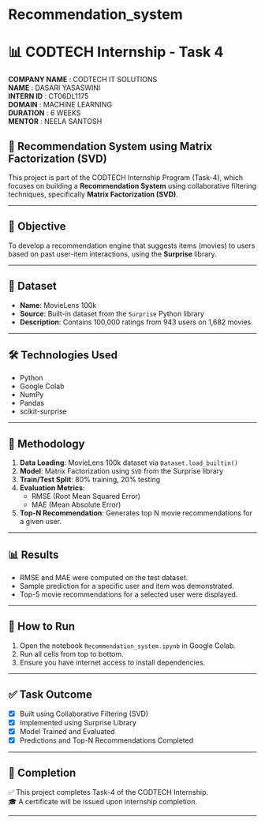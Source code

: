 # Recommendation_system
# 📊 CODTECH Internship - Task 4
**COMPANY NAME** : CODTECH IT SOLUTIONS                                                                                      
**NAME** : DASARI YASASWINI                                                                                                   
**INTERN ID** : CT06DL1175                                                                                                    
**DOMAIN** : MACHINE LEARNING                                                                                                 
**DURATION** : 6 WEEKS                                                                                                        
**MENTOR** : NEELA SANTOSH

## 🧠 Recommendation System using Matrix Factorization (SVD)

This project is part of the CODTECH Internship Program (Task-4), which focuses on building a **Recommendation System** using collaborative filtering techniques, specifically **Matrix Factorization (SVD)**.

---

## 🚀 Objective

To develop a recommendation engine that suggests items (movies) to users based on past user-item interactions, using the **Surprise** library.

---

## 📁 Dataset

- **Name**: MovieLens 100k  
- **Source**: Built-in dataset from the `Surprise` Python library  
- **Description**: Contains 100,000 ratings from 943 users on 1,682 movies.

---

## 🛠️ Technologies Used

- Python
- Google Colab
- NumPy
- Pandas
- scikit-surprise

---

## 📌 Methodology

1. **Data Loading**: MovieLens 100k dataset via `Dataset.load_builtin()`
2. **Model**: Matrix Factorization using `SVD` from the Surprise library
3. **Train/Test Split**: 80% training, 20% testing
4. **Evaluation Metrics**:  
   - RMSE (Root Mean Squared Error)  
   - MAE (Mean Absolute Error)
5. **Top-N Recommendation**: Generates top N movie recommendations for a given user.

---

## 📊 Results

- RMSE and MAE were computed on the test dataset.
- Sample prediction for a specific user and item was demonstrated.
- Top-5 movie recommendations for a selected user were displayed.

---

## 📌 How to Run

1. Open the notebook `Recommendation_system.ipynb` in Google Colab.
2. Run all cells from top to bottom.
3. Ensure you have internet access to install dependencies.

---

## ✅ Task Outcome

- [x] Built using Collaborative Filtering (SVD)
- [x] Implemented using Surprise Library
- [x] Model Trained and Evaluated
- [x] Predictions and Top-N Recommendations Completed

---

## 🏁 Completion

✅ This project completes Task-4 of the CODTECH Internship.  
🎓 A certificate will be issued upon internship completion.

---
